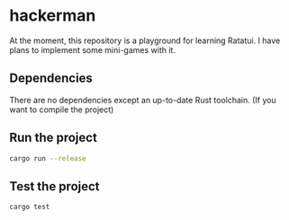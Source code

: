 # hackerman
At the moment, this repository is a playground for learning Ratatui.
I have plans to implement some mini-games with it.

## Dependencies
There are no dependencies except an up-to-date Rust toolchain.
(If you want to compile the project)

## Run the project
```bash
cargo run --release
```

## Test the project
```bash
cargo test
```